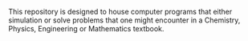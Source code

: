 This repository is designed to house computer programs that either simulation or solve problems that one might encounter in a Chemistry, Physics, Engineering or Mathematics textbook.
